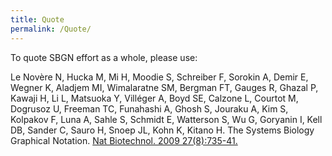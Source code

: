 ```yaml
---
title: Quote
permalink: /Quote/
---
```


To quote SBGN effort as a whole, please use:

Le Novère N, Hucka M, Mi H, Moodie S, Schreiber F, Sorokin A, Demir E, Wegner K, Aladjem MI, Wimalaratne SM, Bergman FT, Gauges R, Ghazal P, Kawaji H, Li L, Matsuoka Y, Villéger A, Boyd SE, Calzone L, Courtot M, Dogrusoz U, Freeman TC, Funahashi A, Ghosh S, Jouraku A, Kim S, Kolpakov F, Luna A, Sahle S, Schmidt E, Watterson S, Wu G, Goryanin I, Kell DB, Sander C, Sauro H, Snoep JL, Kohn K, Kitano H. The Systems Biology Graphical Notation. [Nat Biotechnol. 2009 27(8):735-41.](http://www.nature.com/nbt/journal/v27/n8/abs/nbt.1558.html)